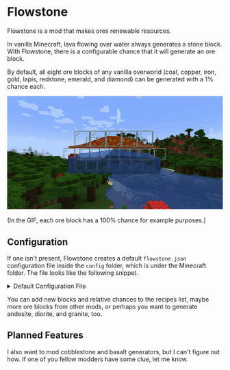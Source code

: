 # Flowstone

Flowstone is a mod that makes ores renewable resources.

In vanilla Minecraft, lava flowing over water always generates a stone block. With Flowstone, there is a configurable chance that it will generate an ore block.

By default, all eight ore blocks of any vanilla overworld (coal, copper, iron, gold, lapis, redstone, emerald, and diamond) can be generated with a 1% chance each.

![Flowstone Showcase](img/Flowstone_Showcase_1.gif)

(In the GIF, each ore block has a 100% chance for example purposes.)

## Configuration

If one isn't present, Flowstone creates a default `flowstone.json` configuration file inside the `config` folder, which is under the Minecraft folder. The file looks like the following snippet.

<details>
<summary>Default Configuration File</summary>

```json
{
  "enabled": true,
  "recipes": [
    {
      "block": "minecraft:coal_ore",
      "chance": 0.01
    },
    {
      "block": "minecraft:copper_ore",
      "chance": 0.01
    },
    {
      "block": "minecraft:iron_ore",
      "chance": 0.01
    },
    {
      "block": "minecraft:gold_ore",
      "chance": 0.01
    },
    {
      "block": "minecraft:lapis_ore",
      "chance": 0.01
    },
    {
      "block": "minecraft:redstone_ore",
      "chance": 0.01
    },
    {
      "block": "minecraft:emerald_ore",
      "chance": 0.01
    },
    {
      "block": "minecraft:diamond_ore",
      "chance": 0.01
    }
  ]
}
```

</details>

You can add new blocks and relative chances to the recipes list, maybe more ore blocks from other mods, or perhaps you want to generate andesite, diorite, and granite, too.

## Planned Features

I also want to mod cobblestone and basalt generators, but I can't figure out how. If one of you fellow modders have some clue, let me know.
